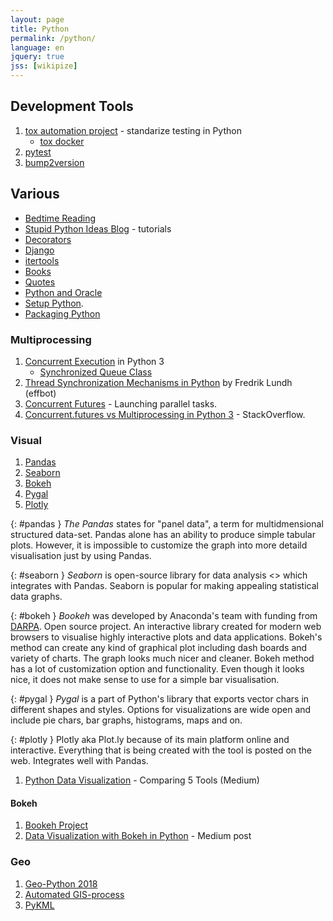 ```yaml
---
layout: page
title: Python
permalink: /python/
language: en
jquery: true
jss: [wikipize]
---
```


## Development Tools

1. [tox automation project](https://tox.readthedocs.io/en/latest/) -
    standarize testing in Python
    * [tox docker](https://github.com/themattrix/docker-tox/blob/master/README.md)
2. [pytest](https://docs.pytest.org/en/latest/)
3. [bump2version](https://github.com/c4urself/bump2version/blob/master/README.md)


## Various

* [Bedtime Reading](bedtime)
* [Stupid Python Ideas Blog][stupid] - tutorials
* [Decorators](decorators)
* [Django](django)
* [itertools](itertools)
* [Books](learningpython5ed)
* [Quotes](quotes)
* [Python and Oracle](pyora)
* [Setup Python](setup).
* [Packaging Python](packaging)

### Multiprocessing

1. [Concurrent Execution][ce3] in Python 3
    * [Synchronized Queue Class](https://docs.python.org/3/library/queue.html#queue.Queue)
2. [Thread Synchronization Mechanisms in Python](http://effbot.org/zone/thread-synchronization.htm) by Fredrik Lundh (effbot)
3. [Concurrent Futures][futures3] - Launching parallel tasks.
4. [Concurrent.futures vs Multiprocessing in Python 3][fvm] - StackOverflow.

### Visual

1. [Pandas](#pandas)
2. [Seaborn](#seaborn)
3. [Bokeh](#bokeh)
4. [Pygal](#pygal)
5. [Plotly](#plotly)

{: #pandas }
*The Pandas* states for "panel data", a term for multidmensional structured data-set.
Pandas alone has an ability to produce simple tabular plots. However, it is impossible
to customize the graph into more detaild visualisation just by using Pandas.

{: #seaborn }
*Seaborn* is open-source library for data analysis <<and visualisation>>
which integrates with Pandas. Seaborn is popular for making appealing statistical
data graphs.

{: #bokeh }
*Bookeh* was developed by Anaconda's team with funding from [DARPA](we:). Open source project.
An interactive library created for modern web browsers to visualise highly interactive
plots and data applications. Bokeh's method can create any kind of graphical plot
including dash boards and variety of charts. The graph looks much nicer and cleaner.
Bokeh method has a lot of customization option and functionality. Even though it looks nice,
it does not make sense to use for a simple bar visualisation.

{: #pygal }
*Pygal* is a part of Python's library that exports vector chars in different shapes and styles.
Options for visualizations are wide open and include pie chars, bar graphs, histograms,
maps and on.

{: #plotly }
Plotly aka Plot.ly because of its main platform online and interactive.
Everything that is being created with the tool is posted on the web.
Integrates well with Pandas.

1. [Python Data Visualization](https://codeburst.io/overview-of-python-data-visualization-tools-e32e1f716d10?gi=f0417e3fb0f3) - Comparing 5 Tools (Medium)

#### Bokeh

1. [Bookeh Project](https://bokeh.pydata.org/en/latest/)
2. [Data Visualization with Bokeh in Python](https://towardsdatascience.com/data-visualization-with-bokeh-in-python-part-one-getting-started-a11655a467d4) - Medium post

### Geo

1. [Geo-Python 2018](https://geo-python.github.io/2018/)
2. [Automated GIS-process](https://automating-gis-processes.github.io/2018/)
3. [PyKML](https://pythonhosted.org/pykml/index.html)


[stupid]: http://stupidpythonideas.blogspot.com/search/label/tutorial
[ce3]: https://docs.python.org/3/library/concurrency.html 
[fvm]: http://stackoverflow.com/questions/20776189/concurrent-futures-vs-multiprocessing-in-python-3
[futures3]: http://stackoverflow.com/questions/20776189/concurrent-futures-vs-multiprocessing-in-python-3
